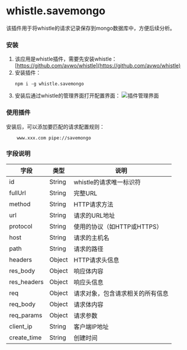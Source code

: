# whistle.savemongo
该插件用于将whistle的请求记录保存到mongo数据库中，方便后续分析。
### 安装
1. 该应用是whistle插件，需要先安装whistle：[https://github.com/avwo/whistle](https://github.com/avwo/whistle)
2. 安装插件：
    ```
    npm i -g whistle.savemongo
    ```
3. 安装后通过whistle的管理界面打开配置界面：
    ![插件管理界面]()

### 使用插件
安装后，可以添加要匹配的请求配置规则：
```
    www.xxx.com pipe://savemongo
```

### 字段说明
| 字段 | 类型 | 说明 |
|-----|-----|-----|
| id | String | whistle的请求唯一标识符 |
| fullUrl | String | 完整URL |
| method | String | HTTP请求方法 |
| url | String | 请求的URL地址 |
| protocol | String | 使用的协议（如HTTP或HTTPS） |
| host | String | 请求的主机名 |
| path | String | 请求的路径 |
| headers | Object | HTTP请求头信息 |
| res_body | Object | 响应体内容 |
| res_headers | Object | 响应头信息 |
| req | Object | 请求对象，包含请求相关的所有信息 |
| req_body | Object | 请求体内容 |
| req_params | Object | 请求参数 |
| client_ip | String | 客户端IP地址 |
| create_time | String | 创建时间 |
